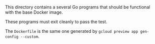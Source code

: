 This directory contains a several Go programs that should be functional with the
base Docker image.

These programs must exit cleanly to pass the test.

The `Dockerfile` is the same one generated by `gcloud preview app gen-config --custom`.
